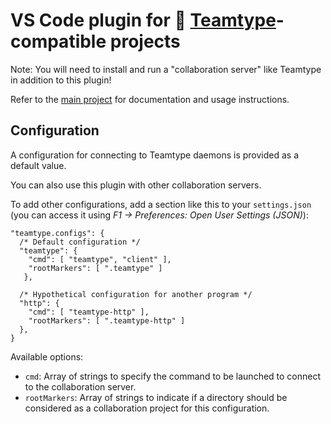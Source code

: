 <!--
SPDX-FileCopyrightText: 2024 blinry <mail@blinry.org>
SPDX-FileCopyrightText: 2024 zormit <nt4u@kpvn.de>

SPDX-License-Identifier: CC-BY-SA-4.0
-->

# VS Code plugin for 🍃 [Teamtype](https://github.com/teamtype/teamtype)-compatible projects

Note: You will need to install and run a "collaboration server" like Teamtype in addition to this plugin!

Refer to the [main project](https://github.com/teamtype/teamtype) for documentation and usage instructions.

## Configuration

A configuration for connecting to Teamtype daemons is provided as a default value.

You can also use this plugin with other collaboration servers.

To add other configurations, add a section like this to your `settings.json` (you can access it using *F1 -> Preferences: Open User Settings (JSON)*):

```jsonc
"teamtype.configs": {
  /* Default configuration */
  "teamtype": {
    "cmd": [ "teamtype", "client" ],
    "rootMarkers": [ ".teamtype" ]
   },

  /* Hypothetical configuration for another program */
  "http": {
    "cmd": [ "teamtype-http" ],
    "rootMarkers": [ ".teamtype-http" ]
  },
}
```

Available options:

- `cmd`: Array of strings to specify the command to be launched to connect to the collaboration server.
- `rootMarkers`: Array of strings to indicate if a directory should be considered as a collaboration project for this configuration.
